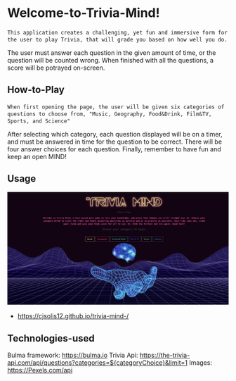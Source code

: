 # Welcome-to-Trivia-Mind!

    This application creates a challenging, yet fun and immersive form for the user to play Trivia, that will grade you based on how well you do.
The user must answer each question in the given amount of time, or the question will be counted wrong.
When finished with all the questions, a score will be potrayed on-screen.

## How-to-Play

    When first opening the page, the user will be given six categories of questions to choose from, "Music, Geography, Food&Drink, Film&TV, Sports, and Science"
After selecting which category, each question displayed will be on a timer, and must be answered in time for the question to be correct. There will be four answer choices for each question.
Finally, remember to have fun and keep an open MIND!


## Usage
![Wepage screenshot](/assets/triviaMindScreenshot.png)
- https://cjsolis12.github.io/trivia-mind-/

## Technologies-used
Bulma framework: https://bulma.io
Trivia Api: https://the-trivia-api.com/api/questions?categories=${categoryChoice}&limit=1
Images: https://Pexels.com/api
